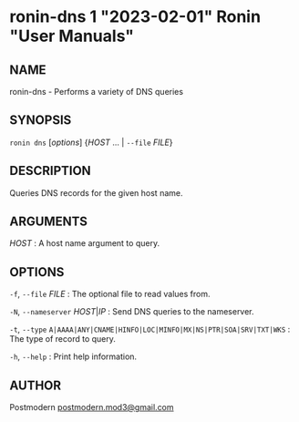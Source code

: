 # ronin-dns 1 "2023-02-01" Ronin "User Manuals"

## NAME

ronin-dns - Performs a variety of DNS queries

## SYNOPSIS

`ronin dns` [*options*] {*HOST* ... \| `--file` *FILE*}

## DESCRIPTION

Queries DNS records for the given host name.

## ARGUMENTS

*HOST*
: A host name argument to query.

## OPTIONS

`-f`, `--file` *FILE*
: The optional file to read values from.

`-N`, `--nameserver` *HOST*|*IP*
: Send DNS queries to the nameserver.

`-t`, `--type` `A|AAAA|ANY|CNAME|HINFO|LOC|MINFO|MX|NS|PTR|SOA|SRV|TXT|WKS`
: The type of record to query.

`-h`, `--help`
: Print help information.

## AUTHOR

Postmodern <postmodern.mod3@gmail.com>

